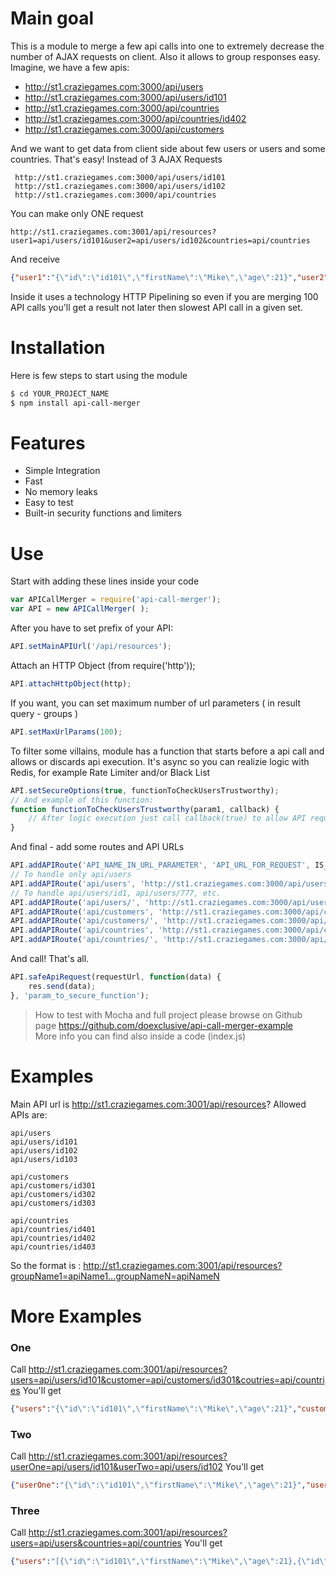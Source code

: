 # Main goal
This is a module to merge a few api calls into one to extremely decrease the number of AJAX requests on client. Also it allows to group responses easy.
Imagine, we have a few apis:
- http://st1.craziegames.com:3000/api/users
- http://st1.craziegames.com:3000/api/users/id101
- http://st1.craziegames.com:3000/api/countries
- http://st1.craziegames.com:3000/api/countries/id402
- http://st1.craziegames.com:3000/api/customers

And we want to get data from client side about few users or users and some countries. That's easy! Instead of 3 AJAX Requests
```
 http://st1.craziegames.com:3000/api/users/id101
 http://st1.craziegames.com:3000/api/users/id102
 http://st1.craziegames.com:3000/api/countries
```
You can make only ONE request
```
http://st1.craziegames.com:3001/api/resources?user1=api/users/id101&user2=api/users/id102&countries=api/countries
```
And receive
```json
{"user1":"{\"id\":\"id101\",\"firstName\":\"Mike\",\"age\":21}","user2":"{\"id\":\"id102\",\"firstName\":\"Bob\",\"age\":22}","countries":"[{\"id\":\"id401\",\"countryName\":\"DENMARK\",\"countryCode\":\"DK\"},{\"id\":\"id402\",\"countryName\":\"UKRAINE\",\"countryCode\":\"UA\"},{\"id\":\"id403\",\"countryName\":\"USA\",\"countryCode\":\"US\"}]"}
```

Inside it uses a technology HTTP Pipelining so even if you are merging 100 API calls you'll get a result not later then slowest API call in a given set.

# Installation
Here is few steps to start using the module
```sh
$ cd YOUR_PROJECT_NAME
$ npm install api-call-merger
```
# Features
- Simple Integration
- Fast
- No memory leaks
- Easy to test
- Built-in security functions and limiters

# Use
Start with adding these lines inside your code
```js
var APICallMerger = require('api-call-merger'); 
var API = new APICallMerger( );
```
After you have to set prefix of your API:
```js
API.setMainAPIUrl('/api/resources');
```
Attach an HTTP Object (from require('http'));
```js
API.attachHttpObject(http);
```
If you want, you can set maximum number of url parameters ( in result query - groups )
```js
API.setMaxUrlParams(100);
```
To filter some villains, module has a function that starts before a api call and allows or discards api execution. It's async so you can realizie logic with Redis, for example Rate Limiter and/or Black List
```js
API.setSecureOptions(true, functionToCheckUsersTrustworthy);
// And example of this function: 
function functionToCheckUsersTrustworthy(param1, callback) {
    // After logic execution just call callback(true) to allow API request or callback(false) to discard
}
```
And final - add some routes and API URLs
```js
API.addAPIRoute('API_NAME_IN_URL_PARAMETER', 'API_URL_FOR_REQUEST', IS_API_NAME_STRICT_OR_TEMPLATE? ); 
// To handle only api/users
API.addAPIRoute('api/users', 'http://st1.craziegames.com:3000/api/users', 	 	true);
// To handle api/users/id1, api/users/777, etc. 
API.addAPIRoute('api/users/', 'http://st1.craziegames.com:3000/api/users/', 	 	false);
API.addAPIRoute('api/customers', 'http://st1.craziegames.com:3000/api/customers', true);
API.addAPIRoute('api/customers/', 'http://st1.craziegames.com:3000/api/customers/', false);
API.addAPIRoute('api/countries', 'http://st1.craziegames.com:3000/api/countries', true);
API.addAPIRoute('api/countries/', 'http://st1.craziegames.com:3000/api/countries/', false);
```

And call! That's all.
```js
API.safeApiRequest(requestUrl, function(data) {
	res.send(data);
}, 'param_to_secure_function');
```

> How to test with Mocha and full project please browse on Github page
> https://github.com/doexclusive/api-call-merger-example  
> More info you can find also inside a code (index.js)

# Examples
Main API url is http://st1.craziegames.com:3001/api/resources?
Allowed APIs are:
```
api/users
api/users/id101
api/users/id102
api/users/id103

api/customers
api/customers/id301
api/customers/id302
api/customers/id303

api/countries
api/countries/id401
api/countries/id402
api/countries/id403
```
So the format is :
	http://st1.craziegames.com:3001/api/resources?groupName1=apiName1...groupNameN=apiNameN

# More Examples
### One
Call 
http://st1.craziegames.com:3001/api/resources?users=api/users/id101&customer=api/customers/id301&coutries=api/countries
You'll get
```json
{"users":"{\"id\":\"id101\",\"firstName\":\"Mike\",\"age\":21}","customer":"{\"id\":\"id301\",\"fullName\":\"Bill M.\",\"moneySpent\":10000}","coutries":"[{\"id\":\"id401\",\"countryName\":\"DENMARK\",\"countryCode\":\"DK\"},{\"id\":\"id402\",\"countryName\":\"UKRAINE\",\"countryCode\":\"UA\"},{\"id\":\"id403\",\"countryName\":\"USA\",\"countryCode\":\"US\"}]"}
```
### Two
Call
http://st1.craziegames.com:3001/api/resources?userOne=api/users/id101&userTwo=api/users/id102
You'll get
```json
{"userOne":"{\"id\":\"id101\",\"firstName\":\"Mike\",\"age\":21}","userTwo":"{\"id\":\"id102\",\"firstName\":\"Bob\",\"age\":22}"}
```
### Three
Call
http://st1.craziegames.com:3001/api/resources?users=api/users&countries=api/countries
You'll get
```json
{"users":"[{\"id\":\"id101\",\"firstName\":\"Mike\",\"age\":21},{\"id\":\"id102\",\"firstName\":\"Bob\",\"age\":22},{\"id\":\"id103\",\"firstName\":\"John\",\"age\":23}]","countries":"[{\"id\":\"id401\",\"countryName\":\"DENMARK\",\"countryCode\":\"DK\"},{\"id\":\"id402\",\"countryName\":\"UKRAINE\",\"countryCode\":\"UA\"},{\"id\":\"id403\",\"countryName\":\"USA\",\"countryCode\":\"US\"}]"}
```

